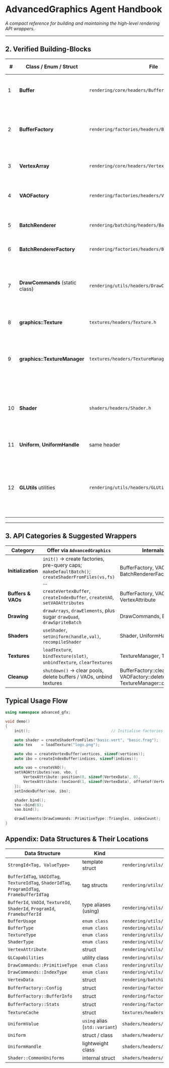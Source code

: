 # AdvancedGraphics Agent Handbook
*A compact reference for building and maintaining the high-level rendering API wrappers.*

---

## 2. Verified Building-Blocks
| # | Class / Enum / Struct | File | Purpose | Key Public API (signatures only) |
|---|-----------------------|------|---------|----------------------------------|
| 1 | **Buffer** | `rendering/core/headers/Buffer.h` | RAII VBO/EBO/UBO wrapper | `Buffer(BufferType, BufferUsage)` • `setData` • `updateData` • `reserve` • `bind` • `unbind` • `clear` • getters |
| 2 | **BufferFactory** | `rendering/factories/headers/BufferFactory.h` | Creates, pools & manages Buffers | `createBuffer` (overloads) • `createVertexBuffer` • `createIndexBuffer` • `updateBuffer` • `bindBuffer` • `unbindBuffer` • `deleteBuffer(s)` • `clear` • `optimize` • `getStats` |
| 3 | **VertexArray** | `rendering/core/headers/VertexArray.h` | RAII VAO wrapper | `init` • `bind / unbind` • `addVertexBuffer` • `setIndexBuffer` • stats getters |
| 4 | **VAOFactory** | `rendering/factories/headers/VAOFactory.h` | High-level VAO manager | `createVAO` • `bindVAO` • `unbindVAO` • `configureVertexAttributes` • `setIndexBuffer` • `deleteVAO` • misc getters |
| 5 | **BatchRenderer** | `rendering/batching/headers/BatchRenderer.h` | Efficient CPU-side batching | `begin / end / flush` • `addVertexData` • `addIndexData` • `addQuad` • `addTriangle` • stats getters |
| 6 | **BatchRendererFactory** | `rendering/factories/headers/BatchRendererFactory.h` | Static helpers to build BatchRenderer | `create` • `createDefault` • `createForSprites` |
| 7 | **DrawCommands** (static class) | `rendering/utils/headers/DrawCommands.h` | Thin, validated draw wrappers | `drawArrays*` • `drawElements*` • instanced / base-vertex / range / multi-draw • convenience (`drawFullscreenQuad`, etc.) • helpers (`validateDrawParams`, `getIndexSize`, …) |
| 8 | **graphics::Texture** | `textures/headers/Texture.h` | Image loading & GL texture object | `buildGLTexture` • `setCustomBuildFunction` • rich getters • `isValid` |
| 9 | **graphics::TextureManager** | `textures/headers/TextureManager.h` | Singleton cache & binder for Textures | `getInstance` • `createTexture` • `getTexture` • binding (`bindTexture`, `unbind*`, `unbindAllTextures`) • queries • `removeTexture` • `clearAllTextures` • logging hook |
|10 | **Shader** | `shaders/headers/Shader.h` | Modern program object & uniform handling | ctor `(vertexSrc?, fragSrc?)` • move / `~Shader` • `bind / unbind / use` • `operator[]` uniform access • `createUniformHandle` • `precacheUniforms` • `recompile` • debug prints |
|11 | **Uniform**, **UniformHandle** | same header | Strong, variant-based uniform accessors | assignment overloads; `apply`, `isSmart`, `setSmart` |
|12 | **GLUtils** utilities | `rendering/utils/headers/GLUtils.h` | Error checks, strong IDs, enums, caps | `checkGlError` • strong types `BufferId`, `VAOId`, `TextureId`, … • enums `BufferUsage`, `BufferType`, `TextureType`, `ShaderType` • `VertexAttribute` struct + helpers • `GLCapabilities` queries • debug-group helpers |

---

## 3. API Categories & Suggested Wrappers
| Category | Offer via `AdvancedGraphics` | Internals used |
|----------|-----------------------------|----------------|
| **Initialization** | `init()` → create factories, pre-query caps; `makeDefaultBatch()`; `createShaderFromFiles(vs,fs)` … | BufferFactory, VAOFactory, BatchRendererFactory, Shader |
| **Buffers & VAOs** | `createVertexBuffer`, `createIndexBuffer`, `createVAO`, `setVAOAttributes` | BufferFactory, VAOFactory, VertexAttribute |
| **Drawing** | `drawArrays`, `drawElements`, plus sugar `drawQuad`, `drawSpriteBatch` | DrawCommands, BatchRenderer |
| **Shaders** | `useShader`, `setUniform(handle,val)`, `recompileShader` | Shader, UniformHandle |
| **Textures** | `loadTexture`, `bindTexture(slot)`, `unbindTexture`, `clearTextures` | TextureManager, Texture |
| **Cleanup** | `shutdown()` → clear pools, delete buffers / VAOs, unbind textures | BufferFactory::clear, VAOFactory::deleteVAO, TextureManager::clearAllTextures |

## Typical Usage Flow
```cpp
using namespace advanced_gfx;

void demo()
{
    init();                                    // Initialise factories / GL caps

    auto shader = createShaderFromFiles("basic.vert", "basic.frag");
    auto tex    = loadTexture("logo.png");

    auto vbo = createVertexBuffer(vertices, sizeof(vertices));
    auto ibo = createIndexBuffer(indices, sizeof(indices));

    auto vao = createVAO();
    setVAOAttributes(vao, vbo, {
        VertexAttribute::position(0, sizeof(VertexData), 0),
        VertexAttribute::texCoord(1, sizeof(VertexData), offsetof(VertexData, texCoord))
    });
    setIndexBuffer(vao, ibo);

    shader.bind();
    tex->bind(0);
    vao.bind();

    drawElements(DrawCommands::PrimitiveType::Triangles, indexCount);   // forwards to DrawCommands
}
```
## Appendix: Data Structures & Their Locations

| Data Structure | Kind | Header File |
|----------------|------|-------------|
| `StrongId<Tag, ValueType>` | template struct | `rendering/utils/headers/GLUtils.h` |
| `BufferIdTag`, `VAOIdTag`, `TextureIdTag`, `ShaderIdTag`, `ProgramIdTag`, `FramebufferIdTag` | tag structs | `rendering/utils/headers/GLUtils.h` |
| `BufferId`, `VAOId`, `TextureId`, `ShaderId`, `ProgramId`, `FramebufferId` | type aliases (using) | `rendering/utils/headers/GLUtils.h` |
| `BufferUsage` | `enum class` | `rendering/utils/headers/GLUtils.h` |
| `BufferType` | `enum class` | `rendering/utils/headers/GLUtils.h` |
| `TextureType` | `enum class` | `rendering/utils/headers/GLUtils.h` |
| `ShaderType` | `enum class` | `rendering/utils/headers/GLUtils.h` |
| `VertexAttribute` | struct | `rendering/utils/headers/GLUtils.h` |
| `GLCapabilities` | utility class | `rendering/utils/headers/GLUtils.h` |
| `DrawCommands::PrimitiveType` | `enum class` | `rendering/utils/headers/DrawCommands.h` |
| `DrawCommands::IndexType` | `enum class` | `rendering/utils/headers/DrawCommands.h` |
| `VertexData` | struct | `rendering/batching/headers/BatchRenderer.h` |
| `BufferFactory::Config` | struct | `rendering/factories/headers/BufferFactory.h` |
| `BufferFactory::BufferInfo` | struct | `rendering/factories/headers/BufferFactory.h` |
| `BufferFactory::Stats` | struct | `rendering/factories/headers/BufferFactory.h` |
| `TextureCache` | struct | `textures/headers/TextureManager.h` |
| `UniformValue` | `using` alias (`std::variant`) | `shaders/headers/Shader.h` |
| `Uniform` | struct / class | `shaders/headers/Shader.h` |
| `UniformHandle` | lightweight class | `shaders/headers/Shader.h` |
| `Shader::CommonUniforms` | internal struct | `shaders/headers/Shader.h` |
